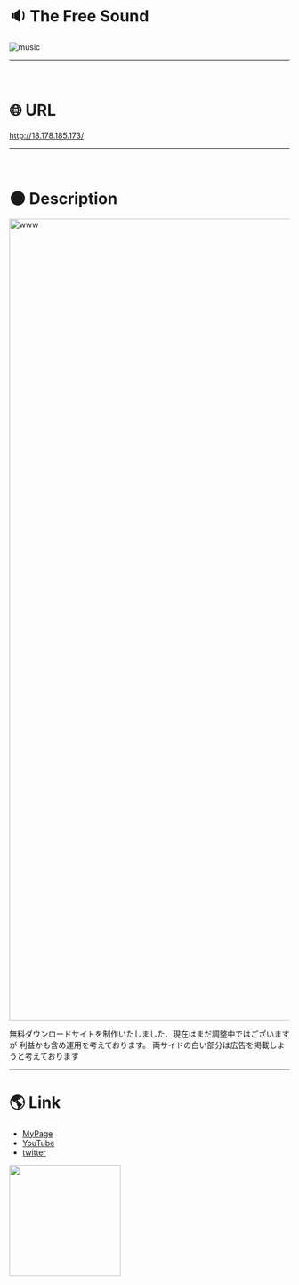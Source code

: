 # :sound: The Free Sound
![music](https://gyazo.com/7017af2c472e2d9b656a894b51ffc29e/raw)
***
　　
# :globe_with_meridians: URL
http://18.178.185.173/
***
　　
# :new_moon: Description
<img width="1440" alt="www" src="https://user-images.githubusercontent.com/58324998/73612264-9aa1f780-462d-11ea-94de-88f1f507563a.png">

無料ダウンロードサイトを制作いたしました、現在はまだ調整中ではございますが
利益かも含め運用を考えております。
両サイドの白い部分は広告を掲載しようと考えております
  
***
   
# :earth_americas: Link
- [MyPage](http://www.u5-official.com/)
- [YouTube](https://www.youtube.com/channel/UChAhO3nKwVdZ5GYMF-HkE1g?view_as=subscriber)
- [twitter](https://twitter.com/u5musicxit)
 <img src="https://user-images.githubusercontent.com/58324998/73611924-a7711c00-462a-11ea-8ef9-087403752fab.jpg" width="200">
